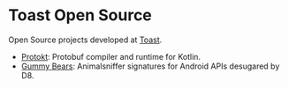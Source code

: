 # Toast Open Source

Open Source projects developed at [Toast](https://pos.toasttab.com).

* [Protokt](https://github.com/open-toast/protokt): Protobuf compiler and runtime for Kotlin.
* [Gummy Bears](https://github.com/open-toast/protokt): Animalsniffer signatures for Android APIs desugared by D8.
